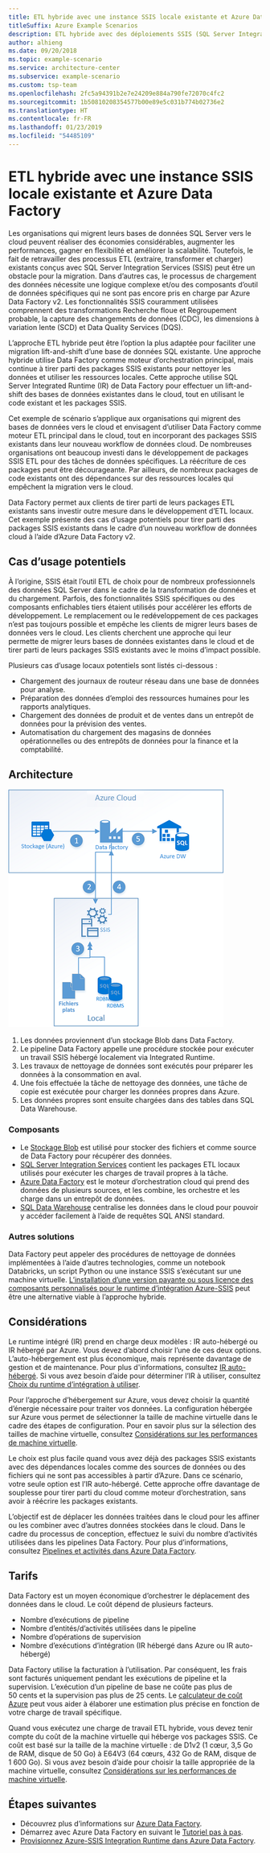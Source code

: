 ```yaml
---
title: ETL hybride avec une instance SSIS locale existante et Azure Data Factory
titleSuffix: Azure Example Scenarios
description: ETL hybride avec des déploiements SSIS (SQL Server Integration Services) locaux existants et Azure Data Factory.
author: alhieng
ms.date: 09/20/2018
ms.topic: example-scenario
ms.service: architecture-center
ms.subservice: example-scenario
ms.custom: tsp-team
ms.openlocfilehash: 2fc5a94391b2e7e24209e884a790fe72070c4fc2
ms.sourcegitcommit: 1b50810208354577b00e89e5c031b774b02736e2
ms.translationtype: HT
ms.contentlocale: fr-FR
ms.lasthandoff: 01/23/2019
ms.locfileid: "54485109"
---
```

# <a name="hybrid-etl-with-existing-on-premises-ssis-and-azure-data-factory"></a>ETL hybride avec une instance SSIS locale existante et Azure Data Factory

Les organisations qui migrent leurs bases de données SQL Server vers le cloud peuvent réaliser des économies considérables, augmenter les performances, gagner en flexibilité et améliorer la scalabilité. Toutefois, le fait de retravailler des processus ETL (extraire, transformer et charger) existants conçus avec SQL Server Integration Services (SSIS) peut être un obstacle pour la migration. Dans d’autres cas, le processus de chargement des données nécessite une logique complexe et/ou des composants d’outil de données spécifiques qui ne sont pas encore pris en charge par Azure Data Factory v2. Les fonctionnalités SSIS couramment utilisées comprennent des transformations Recherche floue et Regroupement probable, la capture des changements de données (CDC), les dimensions à variation lente (SCD) et Data Quality Services (DQS).

L’approche ETL hybride peut être l’option la plus adaptée pour faciliter une migration lift-and-shift d’une base de données SQL existante. Une approche hybride utilise Data Factory comme moteur d’orchestration principal, mais continue à tirer parti des packages SSIS existants pour nettoyer les données et utiliser les ressources locales. Cette approche utilise SQL Server Integrated Runtime (IR) de Data Factory pour effectuer un lift-and-shift des bases de données existantes dans le cloud, tout en utilisant le code existant et les packages SSIS.

Cet exemple de scénario s’applique aux organisations qui migrent des bases de données vers le cloud et envisagent d’utiliser Data Factory comme moteur ETL principal dans le cloud, tout en incorporant des packages SSIS existants dans leur nouveau workflow de données cloud. De nombreuses organisations ont beaucoup investi dans le développement de packages SSIS ETL pour des tâches de données spécifiques. La réécriture de ces packages peut être décourageante. Par ailleurs, de nombreux packages de code existants ont des dépendances sur des ressources locales qui empêchent la migration vers le cloud.

Data Factory permet aux clients de tirer parti de leurs packages ETL existants sans investir outre mesure dans le développement d’ETL locaux. Cet exemple présente des cas d’usage potentiels pour tirer parti des packages SSIS existants dans le cadre d’un nouveau workflow de données cloud à l’aide d’Azure Data Factory v2.

## <a name="potential-use-cases"></a>Cas d’usage potentiels

À l’origine, SSIS était l’outil ETL de choix pour de nombreux professionnels des données SQL Server dans le cadre de la transformation de données et du chargement. Parfois, des fonctionnalités SSIS spécifiques ou des composants enfichables tiers étaient utilisés pour accélérer les efforts de développement. Le remplacement ou le redéveloppement de ces packages n’est pas toujours possible et empêche les clients de migrer leurs bases de données vers le cloud. Les clients cherchent une approche qui leur permette de migrer leurs bases de données existantes dans le cloud et de tirer parti de leurs packages SSIS existants avec le moins d’impact possible.

Plusieurs cas d’usage locaux potentiels sont listés ci-dessous :

- Chargement des journaux de routeur réseau dans une base de données pour analyse.
- Préparation des données d’emploi des ressources humaines pour les rapports analytiques.
- Chargement des données de produit et de ventes dans un entrepôt de données pour la prévision des ventes.
- Automatisation du chargement des magasins de données opérationnelles ou des entrepôts de données pour la finance et la comptabilité.

## <a name="architecture"></a>Architecture

![Vue d’ensemble de l’architecture d’un processus ETL hybride avec Azure Data Factory][architecture-diagram]

1. Les données proviennent d’un stockage Blob dans Data Factory.
2. Le pipeline Data Factory appelle une procédure stockée pour exécuter un travail SSIS hébergé localement via Integrated Runtime.
3. Les travaux de nettoyage de données sont exécutés pour préparer les données à la consommation en aval.
4. Une fois effectuée la tâche de nettoyage des données, une tâche de copie est exécutée pour charger les données propres dans Azure.
5. Les données propres sont ensuite chargées dans des tables dans SQL Data Warehouse.

### <a name="components"></a>Composants

- Le [Stockage Blob][docs-blob-storage] est utilisé pour stocker des fichiers et comme source de Data Factory pour récupérer des données.
- [SQL Server Integration Services][docs-ssis] contient les packages ETL locaux utilisés pour exécuter les charges de travail propres à la tâche.
- [Azure Data Factory][docs-data-factory] est le moteur d’orchestration cloud qui prend des données de plusieurs sources, et les combine, les orchestre et les charge dans un entrepôt de données.
- [SQL Data Warehouse][docs-sql-data-warehouse] centralise les données dans le cloud pour pouvoir y accéder facilement à l’aide de requêtes SQL ANSI standard.

### <a name="alternatives"></a>Autres solutions

Data Factory peut appeler des procédures de nettoyage de données implémentées à l’aide d’autres technologies, comme un notebook Databricks, un script Python ou une instance SSIS s’exécutant sur une machine virtuelle. [L’installation d’une version payante ou sous licence des composants personnalisés pour le runtime d’intégration Azure-SSIS](/azure/data-factory/how-to-develop-azure-ssis-ir-licensed-components) peut être une alternative viable à l’approche hybride.

## <a name="considerations"></a>Considérations

Le runtime intégré (IR) prend en charge deux modèles : IR auto-hébergé ou IR hébergé par Azure. Vous devez d’abord choisir l’une de ces deux options. L’auto-hébergement est plus économique, mais représente davantage de gestion et de maintenance. Pour plus d'informations, consultez [IR auto-hébergé](/azure/data-factory/concepts-integration-runtime#self-hosted-integration-runtime). Si vous avez besoin d’aide pour déterminer l’IR à utiliser, consultez [Choix du runtime d’intégration à utiliser](/azure/data-factory/concepts-integration-runtime#determining-which-ir-to-use).

Pour l’approche d’hébergement sur Azure, vous devez choisir la quantité d’énergie nécessaire pour traiter vos données. La configuration hébergée sur Azure vous permet de sélectionner la taille de machine virtuelle dans le cadre des étapes de configuration. Pour en savoir plus sur la sélection des tailles de machine virtuelle, consultez [Considérations sur les performances de machine virtuelle](/azure/cloud-services/cloud-services-sizes-specs#performance-considerations).

Le choix est plus facile quand vous avez déjà des packages SSIS existants avec des dépendances locales comme des sources de données ou des fichiers qui ne sont pas accessibles à partir d’Azure. Dans ce scénario, votre seule option est l’IR auto-hébergé. Cette approche offre davantage de souplesse pour tirer parti du cloud comme moteur d’orchestration, sans avoir à réécrire les packages existants.

L’objectif est de déplacer les données traitées dans le cloud pour les affiner ou les combiner avec d’autres données stockées dans le cloud. Dans le cadre du processus de conception, effectuez le suivi du nombre d’activités utilisées dans les pipelines Data Factory. Pour plus d’informations, consultez [Pipelines et activités dans Azure Data Factory](/azure/data-factory/concepts-pipelines-activities).

## <a name="pricing"></a>Tarifs

Data Factory est un moyen économique d’orchestrer le déplacement des données dans le cloud. Le coût dépend de plusieurs facteurs.

- Nombre d’exécutions de pipeline
- Nombre d’entités/d’activités utilisées dans le pipeline
- Nombre d’opérations de supervision
- Nombre d’exécutions d’intégration (IR hébergé dans Azure ou IR auto-hébergé)

Data Factory utilise la facturation à l’utilisation. Par conséquent, les frais sont facturés uniquement pendant les exécutions de pipeline et la supervision. L’exécution d’un pipeline de base ne coûte pas plus de 50 cents et la supervision pas plus de 25 cents. Le [calculateur de coût Azure](https://azure.microsoft.com/pricing/calculator/) peut vous aider à élaborer une estimation plus précise en fonction de votre charge de travail spécifique.

Quand vous exécutez une charge de travail ETL hybride, vous devez tenir compte du coût de la machine virtuelle qui héberge vos packages SSIS. Ce coût est basé sur la taille de la machine virtuelle : de D1v2 (1 cœur, 3,5 Go de RAM, disque de 50 Go) à E64V3 (64 cœurs, 432 Go de RAM, disque de 1 600 Go). Si vous avez besoin d’aide pour choisir la taille appropriée de la machine virtuelle, consultez [Considérations sur les performances de machine virtuelle](/azure/cloud-services/cloud-services-sizes-specs#performance-considerations).

## <a name="next-steps"></a>Étapes suivantes

- Découvrez plus d’informations sur [Azure Data Factory](https://azure.microsoft.com/services/data-factory/).
- Démarrez avec Azure Data Factory en suivant le [Tutoriel pas à pas](/azure/data-factory/#step-by-step-tutorials).
- [Provisionnez Azure-SSIS Integration Runtime dans Azure Data Factory](/azure/data-factory/tutorial-deploy-ssis-packages-azure).

<!-- links -->
[architecture-diagram]: ./media/architecture-diagram-hybrid-etl-with-adf.png
[small-pricing]: https://azure.com/e/
[medium-pricing]: https://azure.com/e/
[large-pricing]: https://azure.com/e/
[availability]: /azure/architecture/checklist/availability
[resource-groups]: /azure/azure-resource-manager/resource-group-overview
[resiliency]: /azure/architecture/resiliency/
[security]: /azure/security/
[scalability]: /azure/architecture/checklist/scalability
[docs-blob-storage]: /azure/storage/blobs/
[docs-data-factory]: /azure/data-factory/introduction
[docs-resource-groups]: /azure/azure-resource-manager/resource-group-overview
[docs-ssis]: /sql/integration-services/sql-server-integration-services
[docs-sql-data-warehouse]: /azure/sql-data-warehouse/sql-data-warehouse-overview-what-is
